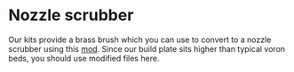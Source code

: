 # Nozzle scrubber
Our kits provide a brass brush which you can use to convert to a nozzle scrubber using this [mod](https://github.com/VoronDesign/VoronUsers/tree/master/orphaned_mods/printer_mods/edwardyeeks/Decontaminator_Purge_Bucket_%26_Nozzle_Scrubber).
Since our build plate sits higher than typical voron beds, you should use modified files here.